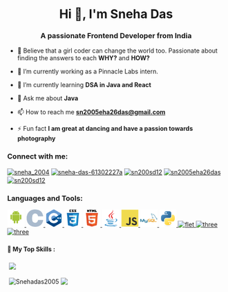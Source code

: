 <h1 align="center">Hi 👋, I'm Sneha Das</h1>
<h3 align="center">A passionate Frontend Developer from India</h3>

- 🧩 Believe that a girl coder can change the world too. Passionate about finding the answers to each **WHY?** and **HOW?**  

- 🔭 I’m currently working as a Pinnacle Labs intern. 

- 🌱 I’m currently learning **DSA in Java and React**

- 💬 Ask me about **Java**

- 📫 How to reach me **sn2005eha26das@gmail.com**

- ⚡ Fun fact **I am great at dancing and have a passion towards photography**

<h3 align="left">Connect with me:</h3>
<p align="left">
<a href="https://dev.to/sneha_2004" target="blank"><img align="center" src="https://raw.githubusercontent.com/rahuldkjain/github-profile-readme-generator/master/src/images/icons/Social/devto.svg" alt="sneha_2004" height="30" width="40" /></a>
<a href="https://linkedin.com/in/sneha-das-61302227a" target="blank"><img align="center" src="https://raw.githubusercontent.com/rahuldkjain/github-profile-readme-generator/master/src/images/icons/Social/linked-in-alt.svg" alt="sneha-das-61302227a" height="30" width="40" /></a>
<a href="https://instagram.com/sn200sd12" target="blank"><img align="center" src="https://raw.githubusercontent.com/rahuldkjain/github-profile-readme-generator/master/src/images/icons/Social/instagram.svg" alt="sn200sd12" height="30" width="40" /></a>
<a href="https://www.hackerrank.com/sn2005eha26das" target="blank"><img align="center" src="https://raw.githubusercontent.com/rahuldkjain/github-profile-readme-generator/master/src/images/icons/Social/hackerrank.svg" alt="sn2005eha26das" height="30" width="40" /></a>
<a href="https://www.leetcode.com/sn200sd12" target="blank"><img align="center" src="https://raw.githubusercontent.com/rahuldkjain/github-profile-readme-generator/master/src/images/icons/Social/leet-code.svg" alt="sn200sd12" height="30" width="40" /></a>
</p>

<h3 align="left">Languages and Tools:</h3>
<p align="left"> <a href="https://developer.android.com" target="_blank" rel="noreferrer"> <img src="https://raw.githubusercontent.com/devicons/devicon/master/icons/android/android-original-wordmark.svg" alt="android" width="40" height="40"/> </a> <a href="https://www.cprogramming.com/" target="_blank" rel="noreferrer"> <img src="https://raw.githubusercontent.com/devicons/devicon/master/icons/c/c-original.svg" alt="c" width="40" height="40"/> </a> <a href="https://www.w3schools.com/css/" target="_blank" rel="noreferrer"> <img src="https://raw.githubusercontent.com/devicons/devicon/master/icons/cplusplus/cplusplus-original.svg" alt="cplusplus" width="40" height="40"/> </a> <a href="https://www.w3schools.com/css/" target="_blank" rel="noreferrer"> <img src="https://raw.githubusercontent.com/devicons/devicon/master/icons/css3/css3-original-wordmark.svg" alt="css3" width="40" height="40"/> </a> <a href="https://www.w3.org/html/" target="_blank" rel="noreferrer"> <img src="https://raw.githubusercontent.com/devicons/devicon/master/icons/html5/html5-original-wordmark.svg" alt="html5" width="40" height="40"/> </a> <a href="https://www.java.com" target="_blank" rel="noreferrer"> <img src="https://raw.githubusercontent.com/devicons/devicon/master/icons/java/java-original.svg" alt="java" width="40" height="40"/> </a> <a href="https://developer.mozilla.org/en-US/docs/Web/JavaScript" target="_blank" rel="noreferrer"> <img src="https://raw.githubusercontent.com/devicons/devicon/master/icons/javascript/javascript-original.svg" alt="javascript" width="40" height="40"/> </a> <a href="https://www.mysql.com/" target="_blank" rel="noreferrer"> <img src="https://raw.githubusercontent.com/devicons/devicon/master/icons/mysql/mysql-original-wordmark.svg" alt="mysql" width="40" height="40"/> </a> <a href="https://www.python.org" target="_blank" rel="noreferrer"> <img src="https://raw.githubusercontent.com/devicons/devicon/master/icons/python/python-original.svg" alt="python" width="40" height="40"/> </a> <a href="https://flet.dev/" target="_blank" rel="noreferrer"> <img src="https://avatars.githubusercontent.com/u/102273996?s=200&v=4" alt="flet" width="40" height="40"/> </a> <a> <a href="https://threejs.org/" target="_blank" rel="noreferrer"> <img src="https://encrypted-tbn0.gstatic.com/images?q=tbn:ANd9GcRhUyPLMCrdBvL7byu5KkMnOssbQigrkiRxZw&s" alt="three" width="40" height="40"/> </a> <a> <a> <a href="https://tailwindcss.com/" target="_blank" rel="noreferrer"> <img src="https://encrypted-tbn0.gstatic.com/images?q=tbn:ANd9GcSVgHWDyjwN9qZsPChFzc5PRfOOOqbfgXqR3w&s" alt="three" width="40" height="40"/> </a></p>

###

<h4 align="left"> 🎯  My Top Skills :</h3>

###

&nbsp;![](https://komarev.com/ghpvc/?username=Snehadas2005&color=brightgreen)
<p>&nbsp;<img align="center" src="https://github-readme-stats.vercel.app/api?username=Snehadas2005&show_icons=true&locale=en" alt="Snehadas2005" />
<img align="center" src="https://github-readme-stats.vercel.app/api/top-langs/?username=Snehadas2005&layout=compact&hide_border=true&&langs_count=10&show_icons=true&theme=transparent" />
</p>

###


